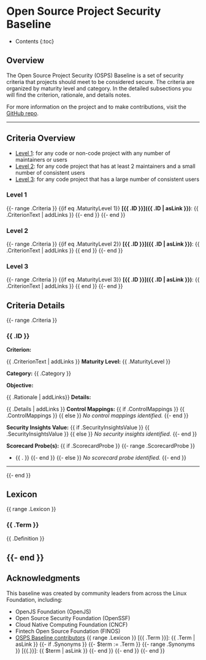 # Open Source Project Security Baseline

* Contents
{:toc}

## Overview

The Open Source Project Security (OSPS) Baseline is a set of security criteria that projects should meet to be considered secure.
The criteria are organized by maturity level and category.
In the detailed subsections you will find the criterion, rationale, and details notes.

For more information on the project and to make contributions, visit the [GitHub repo](https://github.com/ossf/security-baseline).

---

## Criteria Overview

* [Level 1](#level-1): for any code or non-code project with any number of maintainers or users
* [Level 2](#level-2): for any code project that has at least 2 maintainers and a small number of consistent users
* [Level 3](#level-3): for any code project that has a large number of consistent users

### Level 1

{{- range .Criteria }}
{{if eq .MaturityLevel 1}}
**[{{ .ID }}]({{ .ID | asLink }})**: {{ .CriterionText | addLinks }}
{{- end }}
{{- end }}

### Level 2

{{- range .Criteria }}
{{if eq .MaturityLevel 2}}
**[{{ .ID }}]({{ .ID | asLink }})**: {{ .CriterionText | addLinks }}
{{ end }}
{{- end }}

### Level 3

{{- range .Criteria }}
{{if eq .MaturityLevel 3}}
**[{{ .ID }}]({{ .ID | asLink }})**: {{ .CriterionText | addLinks }}
{{ end }}
{{- end }}

## Criteria Details

{{- range .Criteria }}

### {{ .ID }}

**Criterion:**

{{ .CriterionText | addLinks }}
**Maturity Level:**
{{ .MaturityLevel }}

**Category:**
{{ .Category }}

**Objective:**

{{ .Rationale | addLinks}}
**Details:**

{{ .Details | addLinks }}
**Control Mappings:**
{{ if .ControlMappings }}
{{ .ControlMappings }}
{{ else }}
_No control mappings identified._
{{- end }}

**Security Insights Value:**
{{ if .SecurityInsightsValue }}
{{ .SecurityInsightsValue }}
{{ else }}
_No security insights identified._
{{- end }}

**Scorecard Probe(s):**
{{ if .ScorecardProbe }}
{{- range .ScorecardProbe }}
- {{ . }}
{{- end }}
{{- else }}
_No scorecard probe identified._
{{- end }}

---

{{- end }}


## Lexicon
{{ range .Lexicon }}
### {{ .Term }}

{{ .Definition }}

{{- end }}
---

## Acknowledgments

This baseline was created by community leaders from across the Linux Foundation, including:

- OpenJS Foundation (OpenJS)
- Open Source Security Foundation (OpenSSF)
- Cloud Native Computing Foundation (CNCF)
- Fintech Open Source Foundation (FINOS)
- [OSPS Baseline contributors](https://github.com/ossf/security-baseline/graphs/contributors)
{{ range .Lexicon }}
[{{ .Term }}]: {{ .Term | asLink }}
{{- if .Synonyms }}
{{- $term := .Term }}
{{- range .Synonyms }}
[{{.}}]: {{ $term | asLink }}
{{- end }}
{{- end }}
{{- end }}
